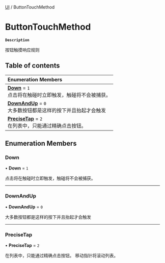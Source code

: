 [UI](../modules/UI.UI.md) / ButtonTouchMethod

# ButtonTouchMethod <Badge type="tip" text="Enumeration" />

**`Description`**

按钮触摸响应规则

## Table of contents

| Enumeration Members                                                                                       |
| :-------------------------------------------------------------------------------------------------------- |
| **[Down](UI.UI.ButtonTouchMethod.md#down)** = `1` <br> 点击将在触碰时立即触发，触碰将不会被捕获。         |
| **[DownAndUp](UI.UI.ButtonTouchMethod.md#downandup)** = `0` <br> 大多数按钮都是这样的按下并且抬起才会触发 |
| **[PreciseTap](UI.UI.ButtonTouchMethod.md#precisetap)** = `2` <br> 在列表中，只能通过精确点击按钮。       |

## Enumeration Members

### Down

• **Down** = `1`

点击将在触碰时立即触发，触碰将不会被捕获。

---

### DownAndUp

• **DownAndUp** = `0`

大多数按钮都是这样的按下并且抬起才会触发

---

### PreciseTap

• **PreciseTap** = `2`

在列表中，只能通过精确点击按钮。
移动指针将滚动列表。
